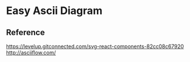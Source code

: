 # Easy Ascii Diagram 

## Reference
https://levelup.gitconnected.com/svg-react-components-82cc08c67920
http://asciiflow.com/